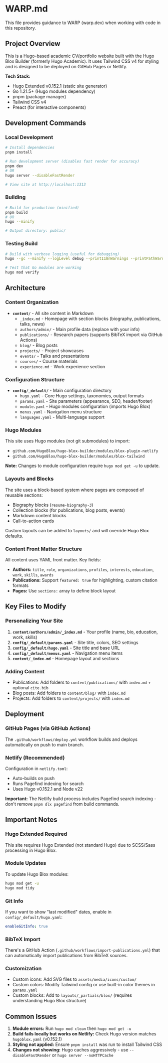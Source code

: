 # WARP.md

This file provides guidance to WARP (warp.dev) when working with code in this repository.

## Project Overview

This is a Hugo-based academic CV/portfolio website built with the Hugo Blox Builder (formerly Hugo Academic). It uses Tailwind CSS v4 for styling and is designed to be deployed on GitHub Pages or Netlify.

**Tech Stack:**
- Hugo Extended v0.152.1 (static site generator)
- Go 1.21.5+ (Hugo modules dependency)
- pnpm (package manager)
- Tailwind CSS v4
- Preact (for interactive components)

## Development Commands

### Local Development
```bash
# Install dependencies
pnpm install

# Run development server (disables fast render for accuracy)
pnpm dev
# OR
hugo server --disableFastRender

# View site at http://localhost:1313
```

### Building
```bash
# Build for production (minified)
pnpm build
# OR
hugo --minify

# Output directory: public/
```

### Testing Build
```bash
# Build with verbose logging (useful for debugging)
hugo --gc --minify --logLevel debug --printI18nWarnings --printPathWarnings

# Test that Go modules are working
hugo mod verify
```

## Architecture

### Content Organization
- **`content/`** - All site content in Markdown
  - `_index.md` - Homepage with section blocks (biography, publications, talks, news)
  - `authors/admin/` - Main profile data (replace with your info)
  - `publications/` - Research papers (supports BibTeX import via GitHub Actions)
  - `blog/` - Blog posts
  - `projects/` - Project showcases
  - `events/` - Talks and presentations
  - `courses/` - Course materials
  - `experience.md` - Work experience section

### Configuration Structure
- **`config/_default/`** - Main configuration directory
  - `hugo.yaml` - Core Hugo settings, taxonomies, output formats
  - `params.yaml` - Site parameters (appearance, SEO, header/footer)
  - `module.yaml` - Hugo modules configuration (imports Hugo Blox)
  - `menus.yaml` - Navigation menu structure
  - `languages.yaml` - Multi-language support

### Hugo Modules
This site uses Hugo modules (not git submodules) to import:
- `github.com/HugoBlox/hugo-blox-builder/modules/blox-plugin-netlify`
- `github.com/HugoBlox/hugo-blox-builder/modules/blox-tailwind`

**Note:** Changes to module configuration require `hugo mod get -u` to update.

### Layouts and Blocks
The site uses a block-based system where pages are composed of reusable sections:
- Biography blocks (`resume-biography-3`)
- Collection blocks (for publications, blog posts, events)
- Markdown content blocks
- Call-to-action cards

Custom layouts can be added to `layouts/` and will override Hugo Blox defaults.

### Content Front Matter Structure
All content uses YAML front matter. Key fields:
- **Authors:** `title`, `role`, `organizations`, `profiles`, `interests`, `education`, `work`, `skills`, `awards`
- **Publications:** Support `featured: true` for highlighting, custom citation formats
- **Pages:** Use `sections:` array to define block layout

## Key Files to Modify

### Personalizing Your Site
1. **`content/authors/admin/_index.md`** - Your profile (name, bio, education, work, skills)
2. **`config/_default/params.yaml`** - Site title, colors, SEO settings
3. **`config/_default/hugo.yaml`** - Site title and base URL
4. **`config/_default/menus.yaml`** - Navigation menu items
5. **`content/_index.md`** - Homepage layout and sections

### Adding Content
- Publications: Add folders to `content/publications/` with `index.md` + optional `cite.bib`
- Blog posts: Add folders to `content/blog/` with `index.md`
- Projects: Add folders to `content/projects/` with `index.md`

## Deployment

### GitHub Pages (via GitHub Actions)
The `.github/workflows/deploy.yml` workflow builds and deploys automatically on push to main branch.

### Netlify (Recommended)
Configuration in `netlify.toml`:
- Auto-builds on push
- Runs Pagefind indexing for search
- Uses Hugo v0.152.1 and Node v22

**Important:** The Netlify build process includes Pagefind search indexing - don't remove `pnpm dlx pagefind` from build commands.

## Important Notes

### Hugo Extended Required
This site requires Hugo Extended (not standard Hugo) due to SCSS/Sass processing in Hugo Blox.

### Module Updates
To update Hugo Blox modules:
```bash
hugo mod get -u
hugo mod tidy
```

### Git Info
If you want to show "last modified" dates, enable in `config/_default/hugo.yaml`:
```yaml
enableGitInfo: true
```

### BibTeX Import
There's a GitHub Action (`.github/workflows/import-publications.yml`) that can automatically import publications from BibTeX sources.

### Customization
- Custom icons: Add SVG files to `assets/media/icons/custom/`
- Custom colors: Modify Tailwind config or use built-in color themes in `params.yaml`
- Custom blocks: Add to `layouts/_partials/blox/` (requires understanding Hugo Blox structure)

## Common Issues

1. **Module errors:** Run `hugo mod clean` then `hugo mod get -u`
2. **Build fails locally but works on Netlify:** Check Hugo version matches `hugoblox.yaml` (v0.152.1)
3. **Styling not applied:** Ensure `pnpm install` was run to install Tailwind CSS
4. **Changes not showing:** Hugo caches aggressively - use `--disableFastRender` or `hugo server --noHTTPCache`
